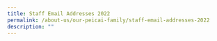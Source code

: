 ```yaml
---
title: Staff Email Addresses 2022
permalink: /about-us/our-peicai-family/staff-email-addresses-2022
description: ""
---
```

